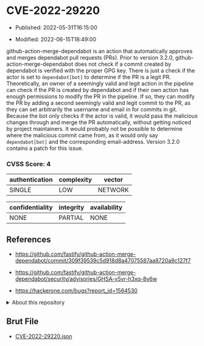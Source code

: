 # CVE-2022-29220

- Published: 2022-05-31T16:15:00

- Modified: 2022-06-15T18:49:00

github-action-merge-dependabot is an action that automatically approves and merges dependabot pull requests (PRs). Prior to version 3.2.0, github-action-merge-dependabot does not check if a commit created by dependabot is verified with the proper GPG key. There is just a check if the actor is set to `dependabot[bot]` to determine if the PR is a legit PR. Theoretically, an owner of a seemingly valid and legit action in the pipeline can check if the PR is created by dependabot and if their own action has enough permissions to modify the PR in the pipeline. If so, they can modify the PR by adding a second seemingly valid and legit commit to the PR, as they can set arbitrarily the username and email in for commits in git. Because the bot only checks if the actor is valid, it would pass the malicious changes through and merge the PR automatically, without getting noticed by project maintainers. It would probably not be possible to determine where the malicious commit came from, as it would only say `dependabot[bot]` and the corresponding email-address. Version 3.2.0 contains a patch for this issue.

### CVSS Score: **4**

| authentication | complexity | vector |
| --- | --- | --- |
| SINGLE | LOW | NETWORK |

| confidentiality | integrity | availability |
| --- | --- | --- |
| NONE | PARTIAL | NONE |

## References

* https://github.com/fastify/github-action-merge-dependabot/commit/309f39539c5d918d8a47075587aa8720a9c127f7

* https://github.com/fastify/github-action-merge-dependabot/security/advisories/GHSA-v5vr-h3xq-8v6w

* https://hackerone.com/bugs?report_id=1564530

<details>
<summary>About this repository</summary> 

  This repository is part of the project [Live Hack CVE](https://github.com/Live-Hack-CVE). Main website can be found [www.live-hack.org](https://www.live-hack.org) 
  
  Made by [Sn0wAlice](https://github.com/Sn0wAlice) for the people that care about security and need to have a feed of the latest CVEs. Hope you enjoy it, don't forget to star the repo and follow me on [Twitter](https://twitter.com/Sn0wAlice) and [Github](https://github.com/Sn0wAlice). And that is my [personnal website](https://www.alice-snow.me/)

  - [Home Page](https://github.com/Live-Hack-CVE)
  - [Framework](https://github.com/Live-Hack-CVE/cve-framework)
  - [CVE database](https://github.com/Live-Hack-CVE/full_database)
  - [Changelog](https://github.com/Live-Hack-CVE/Changelog)
</details>

## Brut File

* [CVE-2022-29220.json](https://raw.githubusercontent.com/Live-Hack-CVE/full_database/main/cves/2022/CVE-2022-29220.json)

